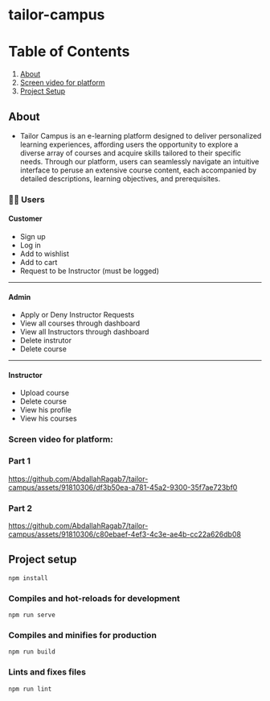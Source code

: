 # tailor-campus

# Table of Contents

1. [About](#about)
2. [Screen video for platform](#screen-recorder)
3. [Project Setup](#project-setup)

## About <a name = "about"></a>
- Tailor Campus is an e-learning platform designed to deliver personalized learning experiences, affording users the opportunity to explore a diverse array of courses and acquire skills tailored to their specific needs. Through our platform, users can seamlessly navigate an intuitive interface to peruse an extensive course content, each accompanied by detailed descriptions, learning objectives, and prerequisites. 

### 🙍‍♂️ Users 

#### Customer 
- Sign up 
- Log in
- Add to wishlist
- Add to cart 
- Request to be Instructor (must be logged)
<hr>

#### Admin
- Apply or Deny Instructor Requests
- View all courses through dashboard
- View all Instructors through dashboard
- Delete instrutor
- Delete course
<hr>

#### Instructor 
- Upload course
- Delete course 
- View his profile
- View his courses





### Screen video for platform: <a name = "screen-recorder"></a>

<h3 align='left'>Part 1</h3>


https://github.com/AbdallahRagab7/tailor-campus/assets/91810306/df3b50ea-a781-45a2-9300-35f7ae723bf0




<h3 align='left'>Part 2</h3>



https://github.com/AbdallahRagab7/tailor-campus/assets/91810306/c80ebaef-4ef3-4c3e-ae4b-cc22a626db08




## Project setup <a name ="project-setup"></a>

```
npm install
```

### Compiles and hot-reloads for development

```
npm run serve
```

### Compiles and minifies for production

```
npm run build
```

### Lints and fixes files

```
npm run lint
```


